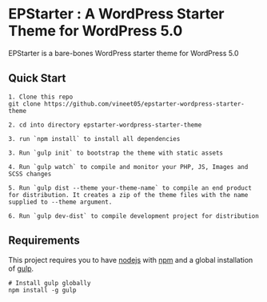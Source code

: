 # EPStarter : A WordPress Starter Theme for WordPress 5.0

EPStarter is a bare-bones WordPress starter theme for WordPress 5.0

## Quick Start
```
1. Clone this repo
git clone https://github.com/vineet05/epstarter-wordpress-starter-theme

2. cd into directory epstarter-wordpress-starter-theme

3. run `npm install` to install all dependencies

3. Run `gulp init` to bootstrap the theme with static assets

4. Run `gulp watch` to compile and monitor your PHP, JS, Images and SCSS changes

5. Run `gulp dist --theme your-theme-name` to compile an end product for distribution. It creates a zip of the theme files with the name supplied to --theme argument.

6. Run `gulp dev-dist` to compile development project for distribution
```

## Requirements
This project requires you to have [nodejs](https://nodejs.org/en/) with [npm](https://www.npmjs.com/get-npm) and a global installation of [gulp](http://gulpjs.com/).
```
# Install gulp globally
npm install -g gulp
```
